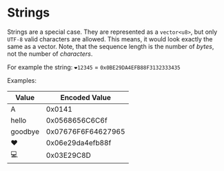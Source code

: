 # Strings

Strings are a special case. They are represented as a `vector<u8>`, but only `UTF-8` valid characters are allowed. This
means, it would look exactly the same as a vector. Note, that the sequence length is the number of _bytes_, not the
number of _characters_.

For example the string: `❤️12345` = `0x0BE29DA4EFB88F3132333435`

Examples:

| Value   | Encoded Value      |
|---------|--------------------|
| A       | 0x0141             |
| hello   | 0x0568656C6C6f     |
| goodbye | 0x07676F6F64627965 |
| ❤️      | 0x06e29da4efb88f   |
| 💻      | 0x03E29C8D         |
